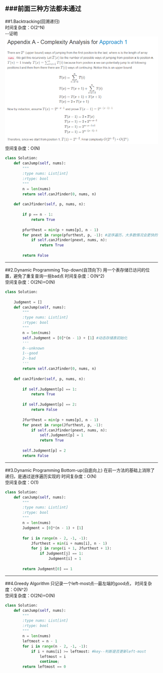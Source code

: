 ###前面三种方法都未通过
---------------------------------------
##1.Backtracking(回溯递归)  
时间复杂度：O(2^N)  
--证明  
![](https://github.com/yhcccc/MyLeetCode/raw/master/Easy&Medium/A.png)  
空间复杂度：O(N)
```py
class Solution:
    def canJump(self, nums):
        """
        :type nums: List[int]
        :rtype: bool
        """
        n = len(nums)
        return self.canJfinder(0, nums, n)
    
    def canJfinder(self, p, nums, n):
        
        if p == n - 1:
            return True
        
        pfurthest = min(p + nums[p], n - 1)
        for pnext in range(pfurthest, p, -1): #逆序遍历，大多数情况会更快的找到答案，除非极端情况
            if self.canJfinder(pnext, nums, n):
                return True
        
        return False
```
---------------------------------------
##2.Dynamic Programming Top-down(自顶向下) 
用一个表存储已访问的位置，避免了重复查询一些bad点
时间复杂度：O(N^2)  
空间复杂度：O(2N)=O(N)
```py
class Solution:
    
    Judgment = []
    def canJump(self, nums):
        """
        :type nums: List[int]
        :rtype: bool
        """
        n = len(nums)
        self.Judgment = [0]*(n - 1) + [1] #动态存储表初始化
        '''
        0--unknown
        1--good
        2--bad
        '''
        return self.canJfinder(0, nums, n)
    
    def canJfinder(self, p, nums, n):
        
        if self.Judgment[p] == 1:
            return True
        
        if self.Judgment[p] == 2:
            return False
        
        Jfurthest = min(p + nums[p], n - 1)
        for pnext in range(Jfurthest, p, -1):
            if self.canJfinder(pnext, nums, n):
                self.Judgment[p] = 1
                return True
        
        self.Judgment[p] = 2
        return False
```
---------------------------------------
##3.Dynamic Programming Bottom-up(自底向上) 
在前一方法的基础上消除了递归，是通过逆序遍历实现的
时间复杂度：O(N)  
空间复杂度：O(1)
```py
class Solution:
    def canJump(self, nums):
        """
        :type nums: List[int]
        :rtype: bool
        """
        n = len(nums)
        Judgment = [0]*(n - 1) + [1]
        
        for i in range(n - 2, -1, -1):
            Jfurthest = min(i + nums[i], n - 1)
            for j in range(i + 1, Jfurthest + 1):
                if Judgment[j] == 1:
                    Judgment[i] = 1
        
        return Judgment[0] == 1
```
---------------------------------------
##4.Greedy Algorithm
只记录一个left-most点--最左端的good点，
时间复杂度：O(N^2)  
空间复杂度：O(2N)=O(N)
```py
class Solution:
    def canJump(self, nums):
        """
        :type nums: List[int]
        :rtype: bool
        """
        n = len(nums)
        leftmost = n - 1
        for i in range(n - 2, -1, -1):
            if i + nums[i] >= leftmost: #key--判断是否更新left-most
                leftmost = i
                continue;
        return leftmost == 0
```
